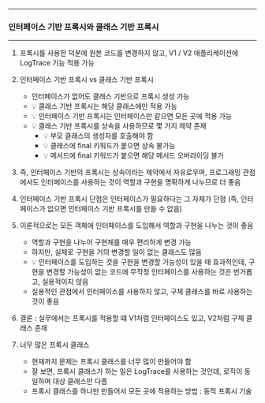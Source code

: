 -----
### 인터페이스 기반 프록시와 클래스 기반 프록시
-----
1. 프록시를 사용한 덕분에 원본 코드를 변경하지 않고, V1 / V2 애플리케이션에 LogTrace 기능 적용 가능
2. 인터페이스 기반 프록시 vs 클래스 기반 프록시
   - 인터페이스가 없어도 클래스 기반으로 프록시 생성 가능
   - 💡 클래스 기반 프록시는 해당 클래스에만 적용 가능
   - 💡 인터페이스 기반 프록시는 인터페이스만 같으면 모든 곳에 적용 가능
   - 💡 클래스 기반 프록시를 상속을 사용하므로 몇 가지 제약 존재
     + 💡 부모 클래스의 생성자를 호출해야 함
     + 💡 클래스에 final 키워드가 붙으면 상속 불가능
     + 💡 메서드에 final 키워드가 붙으면 해당 메서드 오버라이딩 불가

3. 즉, 인터페이스 기반의 프록시는 상속이라는 제약에서 자유로우며, 프로그래밍 관점에서도 인터페이스를 사용하는 것이 역할과 구현을 명확하게 나누므로 더 좋음
4. 인터페이스 기반 프록시 단점은 인터페이스가 필요하다는 그 자체가 단점 (즉, 인터페이스가 없으면 인터페이스 기반 프록시를 만들 수 없음)
5. 이론적으로는 모든 객체에 인터페이스를 도입해서 역할과 구현을 나누는 것이 좋음
   - 역할과 구현을 나누어 구현체를 매우 편리하게 변경 가능
   - 하지만, 실제로 구현을 거의 변경할 일이 없는 클래스도 많음
   - 💡 인터페이스를 도입하는 것을 구현을 변경할 가능성이 있을 때 효과적인데, 구현을 변경할 가능성이 없는 코드에 무작정 인터페이스를 사용하는 것은 번거롭고, 실용적이지 않음
   - 실용적인 관점에서 인터페이스를 사용하지 않고, 구체 클래스를 바로 사용하는 것이 좋음

6. 결론 : 실무에서는 프록시를 적용할 떄 V1처럼 인터페이스도 있고, V2처럼 구체 클래스 존재
7. 너무 많은 프록시 클래스
   - 현재까지 문제는 프록시 클래스를 너무 많이 만들어야 함
   - 잘 보면, 프록시 클래스가 하는 일은 LogTrace를 사용하는 것인데, 로직이 동일하며 대상 클래스만 다름
   - 프록시 클래스를 하나만 만들어서 모든 곳에 적용하는 방법 : 동적 프록시 기술
   
